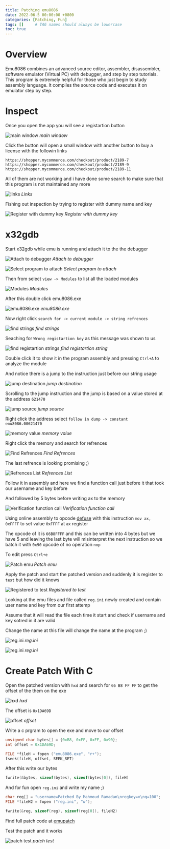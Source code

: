 ```yaml
---
title: Patching emu8086
date: 2022-06-5 00:00:00 +0800
categories: [Patching, Fun]
tags: []     # TAG names should always be lowercase
toc: true
---
```

# Overview

Emu8086 combines an advanced source editor, assembler, disassembler, software emulator (Virtual PC) with debugger, and step by step tutorials. This program is extremely helpful for those who just begin to study assembly language. It compiles the source code and executes it on emulator step by step.

# Inspect
Once you open the app you will see a registartion button

![main window](/assets/img/posts/emu1/1.png)
_main window_

Click the button will open a small window with another button to buy a license with the followin links
```
https://shopper.mycommerce.com/checkout/product/2189-7
https://shopper.mycommerce.com/checkout/product/2189-9
https://shopper.mycommerce.com/checkout/product/2189-11
```
All of them are not working and i have done some search to make sure that this program is not maintained any more

![links](/assets/img/posts/emu1/3.png)
_Links_

Fishing out inspection by trying to register with dummy name and key

![Register with dummy key](/assets/img/posts/emu1/2.png)
_Register with dummy key_

# x32gdb

Start x32gdb while emu is running and attach it to the the debugger

![Attach to debugger](/assets/img/posts/emu1/4.png)
_Attach to debugger_

![Select program to attach](/assets/img/posts/emu1/5.png)
_Select program to attach_

Then from select `view -> Modules` to list all the loaded modules

![Modules](/assets/img/posts/emu1/6.png)
_Modules_

After this double click emu8086.exe

![emu8086.exe](/assets/img/posts/emu1/7.png)
_emu8086.exe_


Now right click `search for -> current module -> string refrences`

![find strings](/assets/img/posts/emu1/8.png)
_find strings_

Seaching for `Wrong registartion key` as this message was shown to us

![find registartion strings](/assets/img/posts/emu1/9.png)
_find registartion string_

Double click it to show it in the program assembly and pressing `Ctrl+A` to analyze the module

And notice there is a jump to the instruction just before our string usage

![jump destination](/assets/img/posts/emu1/10.png)
_jump destination_

Scrolling to the jump instruction and the jump is based on a value stored at the address `621470`

![jump source](/assets/img/posts/emu1/11.png)
_jump source_

Right click the address select `follow in dump -> constant emu8086.00621470`

![memory value](/assets/img/posts/emu1/12.png)
_memory value_

Right click the memory and search for refrences

![Find Refrences](/assets/img/posts/emu1/13.png)
_Find Refrences_

The last refrence is looking promising ;)

![Refrences List](/assets/img/posts/emu1/14.png)
_Refrences List_

Follow it in assembly and here we find a function call just before it that took our username and key before

And followed by 5 bytes before writing ax to the memory

![Verification function call](/assets/img/posts/emu1/15.png)
_Verification function call_

Using online assembly to opcode [defuse](https://defuse.ca/online-x86-assembler.htm#disassembly) with this instruction `mov ax, 0xFFFF` to set value `0xFFFF` at `ax` register

The opcode of it is `66B8FFFF` and this can be written into 4 bytes but we have 5 and leaving the last byte will misinterpret the next instruction so we batch it with `0x90` opcode of no operation `nop`

To edit press `Ctrl+e`

![Patch emu](/assets/img/posts/emu1/17.png)
_Patch emu_

Apply the patch and start the patched version and suddenly it is register to `test` but how did it knows

![Registered to test](/assets/img/posts/emu1/19.png)
_Registered to test_

Looking at the emu files and file called `reg.ini` newly created and contain user name and key from our first attemp

Assume that it will read the file each time it start and check if username and key sotred in it are valid

Change the name at this file will change the name at the program ;)

![reg.ini](/assets/img/posts/emu1/20.png)
_reg.ini_

![reg.ini](/assets/img/posts/emu1/21.png)
_reg.ini_






# Create Patch With C

Open the patched version with `hxd` and search for `66 B8 FF FF` to get the offset of the them on the exe


![hxd](/assets/img/posts/emu1/24.png)
_hxd_

The offset is `0x1DA69D`

![offset](/assets/img/posts/emu1/25.png)
_offset_


Write a c prgram to open the exe and move to our offset

```c
unsigned char bytes[] = {0xB8, 0xFF, 0xFF, 0x90};
int offset = 0x1DA69D;

FILE *fileH = fopen ("emu8086.exe", "r+");
fseek(fileH, offset, SEEK_SET)
```

After this write our bytes

```c
fwrite(&bytes, sizeof(bytes), sizeof(bytes[0]), fileH)
```

And for fun open `reg.ini` and write my name ;)

```c
char reg[] = "username=Patched By Mahmoud Ramadan\nregkey=x\nq=100";
FILE *fileH2 = fopen ("reg.ini", "w");

fwrite(&reg, sizeof(reg), sizeof(reg[0]), fileH2)
```

Find full patch code at [emupatch](https://github.com/Mahmoud-Hashad/emu8086-patch/)



Test the patch and it works

![patch test](/assets/img/posts/emu1/23.png)
_patch test_













